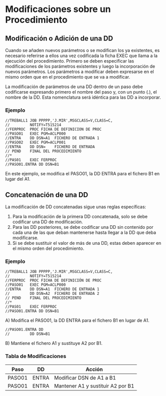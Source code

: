 # Modificaciones sobre un Procedimiento

## Modificación o Adición de una DD

Cuando se añaden nuevos parámetros o se modifican los ya existentes, es necesario referirse a ellos una vez codificada la ficha EXEC que llama a la ejecución del procedimiento. Primero se deben especificar las modificaciones de los parámetros existentes y luego la incorporación de nuevos parámetros. Los parámetros a modificar deben expresarse en el mismo orden que en el procedimiento que se va a modificar.

La modificación de parámetros de una DD dentro de un paso debe codificarse expresando primero el nombre del paso y, con un punto (.), el nombre de la DD. Esta nomenclatura será idéntica para las DD a incorporar.

### Ejemplo

```jcl
//TREBALL1 JOB PPPPP,'J.MIR',MSGCLASS=V,CLASS=C,
//         NOTIFY=T515214
//FERPROC  PROC FICHA DE DEFINICION DE PROC
//PASO01   EXEC PGM=ACLP000
//ENTRA    DD DSN=A1  FICHERO DE ENTRADA 1
//PASO02   EXEC PGM=ACLP001
//ENTRA    DD DSN=    FICHERO DE ENTRADA
// PEND    FINAL DEL PROCEDIMIENTO
//*
//PAS01    EXEC FERPROC
//PASO01.ENTRA DD DSN=B1
```

En este ejemplo, se modifica el PASO01, la DD ENTRA para el fichero B1 en lugar del A1.

## Concatenación de una DD

La modificación de DD concatenadas sigue unas reglas específicas:

1. Para la modificación de la primera DD concatenada, solo se debe codificar una DD de modificación.
2. Para las DD posteriores, se debe codificar una DD sin contenido por cada una de las que deban mantenerse hasta llegar a la DD que deba modificarse.
3. Si se debe sustituir el valor de más de una DD, estas deben aparecer en el mismo orden del procedimiento.

### Ejemplo

```jcl
//TREBALL1 JOB PPPPP,'J.MIR',MSGCLASS=V,CLASS=C,
//         NOTIFY=T515214
//FERPROC  PROC FICHA DE DEFINICIÓN DE PROC
//PASO01   EXEC PGM=ACLP000
//ENTRA    DD DSN=A1  FICHERO DE ENTRADA 1
//         DD DSN=A2  FICHERO DE ENTRADA 2
// PEND    FINAL DEL PROCEDIMIENTO
//*
//PAS01    EXEC FERPROC
//PASO01.ENTRA DD DSN=B1
```

A) Modifica el PASO01, la DD ENTRA para el fichero B1 en lugar de A1.

```jcl
//PASO01.ENTRA DD
//         DD DSN=B1
```

B) Mantiene el fichero A1 y sustituye A2 por B1.

### Tabla de Modificaciones

| Paso   | DD     | Acción                          |
|--------|--------|---------------------------------|
| PASO01 | ENTRA  | Modificar DSN de A1 a B1        |
| PASO01 | ENTRA  | Mantener A1 y sustituir A2 por B1 |
